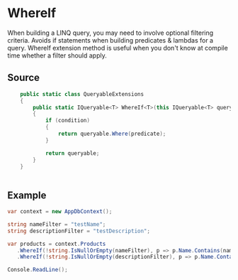 # WhereIf

When building a LINQ query, you may need to involve optional filtering criteria. Avoids if statements when building predicates & lambdas for a query. WhereIf extension method is useful when you don't know at compile time whether a filter should apply.

## Source

```C# 
    public static class QueryableExtensions
    {
        public static IQueryable<T> WhereIf<T>(this IQueryable<T> queryable, bool condition, Expression<Func<T,bool>> predicate)
        {
            if (condition)
            {
                return queryable.Where(predicate);
            }

            return queryable;
        }
    }
    
 ```
 
 ## Example
 
 ```C#
 var context = new AppDbContext();

string nameFilter = "testName";
string descriptionFilter = "testDescription";

var products = context.Products
    .WhereIf(!string.IsNullOrEmpty(nameFilter), p => p.Name.Contains(nameFilter))
    .WhereIf(!string.IsNullOrEmpty(descriptionFilter), p => p.Name.Contains(descriptionFilter)).ToList();

Console.ReadLine();
 ```
